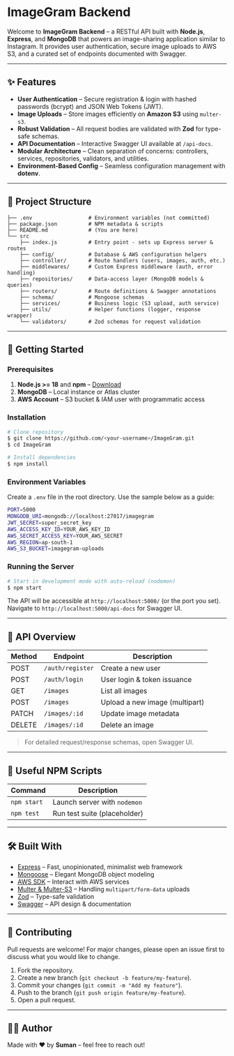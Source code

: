 # ImageGram Backend

Welcome to **ImageGram Backend** – a RESTful API built with **Node.js**, **Express**, and **MongoDB** that powers an image-sharing application similar to Instagram. It provides user authentication, secure image uploads to AWS S3, and a curated set of endpoints documented with Swagger.

---

## ✨ Features

- **User Authentication** – Secure registration & login with hashed passwords (bcrypt) and JSON Web Tokens (JWT).
- **Image Uploads** – Store images efficiently on **Amazon S3** using `multer-s3`.
- **Robust Validation** – All request bodies are validated with **Zod** for type-safe schemas.
- **API Documentation** – Interactive Swagger UI available at `/api-docs`.
- **Modular Architecture** – Clean separation of concerns: controllers, services, repositories, validators, and utilities.
- **Environment-Based Config** – Seamless configuration management with **dotenv**.

---

## 📂 Project Structure

```text
├── .env                  # Environment variables (not committed)
├── package.json          # NPM metadata & scripts
├── README.md             # (You are here)
└── src
    ├── index.js          # Entry point - sets up Express server & routes
    ├── config/           # Database & AWS configuration helpers
    ├── controller/       # Route handlers (users, images, auth, etc.)
    ├── middlewares/      # Custom Express middleware (auth, error handling)
    ├── repositories/     # Data-access layer (MongoDB models & queries)
    ├── routers/          # Route definitions & Swagger annotations
    ├── schema/           # Mongoose schemas
    ├── services/         # Business logic (S3 upload, auth service)
    ├── utils/            # Helper functions (logger, response wrapper)
    └── validators/       # Zod schemas for request validation
```

---

## 🚀 Getting Started

### Prerequisites

1. **Node.js >= 18** and **npm** – [Download](https://nodejs.org/)
2. **MongoDB** – Local instance or Atlas cluster
3. **AWS Account** – S3 bucket & IAM user with programmatic access

### Installation

```bash
# Clone repository
$ git clone https://github.com/<your-username>/ImageGram.git
$ cd ImageGram

# Install dependencies
$ npm install
```

### Environment Variables

Create a `.env` file in the root directory. Use the sample below as a guide:

```bash
PORT=5000
MONGODB_URI=mongodb://localhost:27017/imagegram
JWT_SECRET=super_secret_key
AWS_ACCESS_KEY_ID=YOUR_AWS_KEY_ID
AWS_SECRET_ACCESS_KEY=YOUR_AWS_SECRET
AWS_REGION=ap-south-1
AWS_S3_BUCKET=imagegram-uploads
```

### Running the Server

```bash
# Start in development mode with auto-reload (nodemon)
$ npm start
```

The API will be accessible at `http://localhost:5000/` (or the port you set). Navigate to `http://localhost:5000/api-docs` for Swagger UI.

---

## 📑 API Overview

| Method | Endpoint                | Description                    |
|--------|-------------------------|--------------------------------|
| POST   | `/auth/register`        | Create a new user              |
| POST   | `/auth/login`           | User login & token issuance    |
| GET    | `/images`               | List all images                |
| POST   | `/images`               | Upload a new image (multipart) |
| PATCH  | `/images/:id`           | Update image metadata          |
| DELETE | `/images/:id`           | Delete an image                |

> For detailed request/response schemas, open Swagger UI.

---

## 🧰 Useful NPM Scripts

| Command        | Description                           |
|----------------|---------------------------------------|
| `npm start`    | Launch server with `nodemon`          |
| `npm test`     | Run test suite (placeholder)          |



---

## 🛠️ Built With

- [Express](https://expressjs.com/) – Fast, unopinionated, minimalist web framework
- [Mongoose](https://mongoosejs.com/) – Elegant MongoDB object modeling
- [AWS SDK](https://aws.amazon.com/sdk-for-node-js/) – Interact with AWS services
- [Multer & Multer-S3](https://github.com/expressjs/multer) – Handling `multipart/form-data` uploads
- [Zod](https://zod.dev/) – Type-safe validation
- [Swagger](https://swagger.io/) – API design & documentation

---

## 🤝 Contributing

Pull requests are welcome! For major changes, please open an issue first to discuss what you would like to change.

1. Fork the repository.
2. Create a new branch (`git checkout -b feature/my-feature`).
3. Commit your changes (`git commit -m "Add my feature"`).
4. Push to the branch (`git push origin feature/my-feature`).
5. Open a pull request.

---

## 🙋‍♀️ Author

Made with ❤️ by **Suman** – feel free to reach out!
